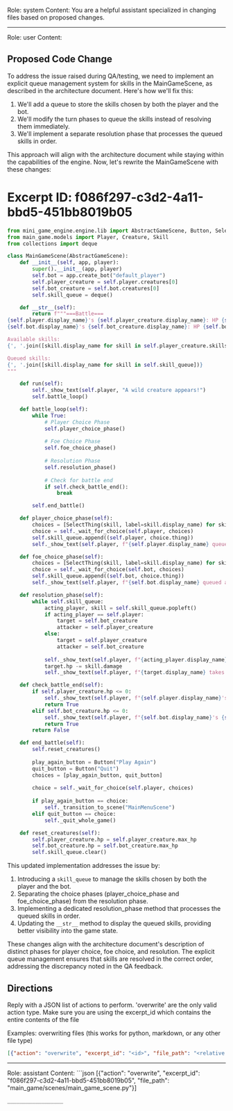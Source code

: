 Role: system
Content: You are a helpful assistant specialized in changing files based on proposed changes.
__________________
Role: user
Content: 
## Proposed Code Change
To address the issue raised during QA/testing, we need to implement an explicit queue management system for skills in the MainGameScene, as described in the architecture document. Here's how we'll fix this:

1. We'll add a queue to store the skills chosen by both the player and the bot.
2. We'll modify the turn phases to queue the skills instead of resolving them immediately.
3. We'll implement a separate resolution phase that processes the queued skills in order.

This approach will align with the architecture document while staying within the capabilities of the engine. Now, let's rewrite the MainGameScene with these changes:

# Excerpt ID: f086f297-c3d2-4a11-bbd5-451bb8019b05
```python main_game/scenes/main_game_scene.py
from mini_game_engine.engine.lib import AbstractGameScene, Button, SelectThing
from main_game.models import Player, Creature, Skill
from collections import deque

class MainGameScene(AbstractGameScene):
    def __init__(self, app, player):
        super().__init__(app, player)
        self.bot = app.create_bot("default_player")
        self.player_creature = self.player.creatures[0]
        self.bot_creature = self.bot.creatures[0]
        self.skill_queue = deque()

    def __str__(self):
        return f"""===Battle===
{self.player.display_name}'s {self.player_creature.display_name}: HP {self.player_creature.hp}/{self.player_creature.max_hp}
{self.bot.display_name}'s {self.bot_creature.display_name}: HP {self.bot_creature.hp}/{self.bot_creature.max_hp}

Available skills:
{', '.join([skill.display_name for skill in self.player_creature.skills])}

Queued skills:
{', '.join([skill.display_name for skill in self.skill_queue])}
"""

    def run(self):
        self._show_text(self.player, "A wild creature appears!")
        self.battle_loop()

    def battle_loop(self):
        while True:
            # Player Choice Phase
            self.player_choice_phase()
            
            # Foe Choice Phase
            self.foe_choice_phase()
            
            # Resolution Phase
            self.resolution_phase()
            
            # Check for battle end
            if self.check_battle_end():
                break

        self.end_battle()

    def player_choice_phase(self):
        choices = [SelectThing(skill, label=skill.display_name) for skill in self.player_creature.skills]
        choice = self._wait_for_choice(self.player, choices)
        self.skill_queue.append((self.player, choice.thing))
        self._show_text(self.player, f"{self.player.display_name} queued {choice.thing.display_name}")

    def foe_choice_phase(self):
        choices = [SelectThing(skill, label=skill.display_name) for skill in self.bot_creature.skills]
        choice = self._wait_for_choice(self.bot, choices)
        self.skill_queue.append((self.bot, choice.thing))
        self._show_text(self.player, f"{self.bot.display_name} queued a skill")

    def resolution_phase(self):
        while self.skill_queue:
            acting_player, skill = self.skill_queue.popleft()
            if acting_player == self.player:
                target = self.bot_creature
                attacker = self.player_creature
            else:
                target = self.player_creature
                attacker = self.bot_creature
            
            self._show_text(self.player, f"{acting_player.display_name}'s {attacker.display_name} uses {skill.display_name}!")
            target.hp -= skill.damage
            self._show_text(self.player, f"{target.display_name} takes {skill.damage} damage!")

    def check_battle_end(self):
        if self.player_creature.hp <= 0:
            self._show_text(self.player, f"{self.player.display_name}'s {self.player_creature.display_name} fainted! You lose!")
            return True
        elif self.bot_creature.hp <= 0:
            self._show_text(self.player, f"{self.bot.display_name}'s {self.bot_creature.display_name} fainted! You win!")
            return True
        return False

    def end_battle(self):
        self.reset_creatures()
        
        play_again_button = Button("Play Again")
        quit_button = Button("Quit")
        choices = [play_again_button, quit_button]
        
        choice = self._wait_for_choice(self.player, choices)
        
        if play_again_button == choice:
            self._transition_to_scene("MainMenuScene")
        elif quit_button == choice:
            self._quit_whole_game()

    def reset_creatures(self):
        self.player_creature.hp = self.player_creature.max_hp
        self.bot_creature.hp = self.bot_creature.max_hp
        self.skill_queue.clear()
```

This updated implementation addresses the issue by:

1. Introducing a `skill_queue` to manage the skills chosen by both the player and the bot.
2. Separating the choice phases (player_choice_phase and foe_choice_phase) from the resolution phase.
3. Implementing a dedicated resolution_phase method that processes the queued skills in order.
4. Updating the `__str__` method to display the queued skills, providing better visibility into the game state.

These changes align with the architecture document's description of distinct phases for player choice, foe choice, and resolution. The explicit queue management ensures that skills are resolved in the correct order, addressing the discrepancy noted in the QA feedback.

## Directions
Reply with a JSON list of actions to perform. 'overwrite' are the only valid action type. 
Make sure you are using the excerpt_id which contains the entire contents of the file

Examples:
overwriting files (this works for python, markdown, or any other file type)
```json output_example1
[{"action": "overwrite", "excerpt_id": "<id>", "file_path": "<relative file path>"}]
```

__________________
Role: assistant
Content: ```json
[{"action": "overwrite", "excerpt_id": "f086f297-c3d2-4a11-bbd5-451bb8019b05", "file_path": "main_game/scenes/main_game_scene.py"}]
```
__________________
